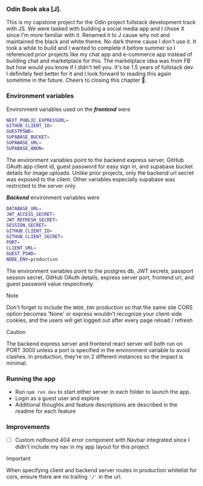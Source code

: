 ### Odin Book aka [J].
This is my capstone project for the Odin project fullstack development track with JS. We were tasked with building a social 
media app and I chose X since I'm more familiar with it. Renamed it to J cause why not and maintained the black and white 
theme. No dark theme cause I don't use it. It took a while to build and I wanted to complete it before summer so I referenced 
prior projects like my chat app and e-commerce app instead of building chat and marketplace for this. The marketplace idea was 
from FB but how would you know if I didn't tell you. It's be 1.5 years of fullstack dev. I definitely feel better for it and I 
look forward to reading this again sometime in the future. Cheers to closing this chapter 🥂.

### Environment variables
Environment variables used on the ***frontend*** were
```bash
NEXT_PUBLIC_EXPRESSURL=
GITHUB_CLIENT_ID=
GUESTPSWD=
SUPABASE_BUCKET=
SUPABASE_URL=
SUPABASE_ANON=
```
The environment variables point to the backend express server, GitHub OAuth app client id, guest password for easy sign in, and 
supabase bucket details for image uploads. Unlike prior projects, only the backend url secret was exposed to the client. Other 
variables especially supabase was restricted to the server only. <br>

***Backend*** environment variables were
```bash
DATABASE_URL=
JWT_ACCESS_SECRET=
JWT_REFRESH_SECRET=
SESSION_SECRET=
GITHUB_CLIENT_ID=
GITHUB_CLIENT_SECRET=
PORT=
CLIENT_URL=
GUEST_PSWD=
NODE_ENV=production
```
The environment variables point to the postgres db, JWT secrets, passport session secret, GitHub OAuth details, express server port, 
frontend url, and guest password value respectively. <br>

> [!Note]
> Don't forget to include the `NODE_ENV` production so that the same site CORS option becomes 'None' or express wouldn't recognize your 
client-side cookies, and the users will get logged out after every page reload / refresh

> [!Caution]
> The backend express server and frontend react server will both run on PORT 3000 unless a port is specified in the environment 
variable to avoid clashes. In production, they're on 2 different instances so the impact is minimal.

### Running the app
- Run `npm run dev` to start either server in each folder to launch the app.
- Login as a guest user and explore
- Additional thoughts and feature descriptions are described in the readme for each feature

### Improvements
- [ ] Custom notfound 404 error component with Navbar integrated since I didn't include my nav in my app layout for this project

> [!Important]
> When specifying client and backend server routes in production whitelist for cors, ensure there are no trailing `'/'` in the url.

